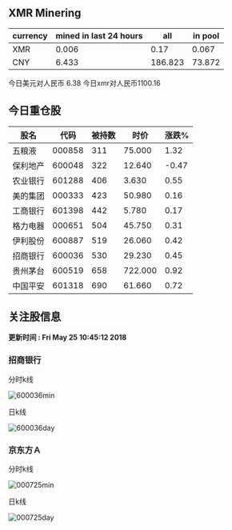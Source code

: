 ## XMR Minering

|currency|mined in last 24 hours|all|in pool|
|---|---|---|---|
|XMR|0.006|0.17|0.067|
|CNY|6.433|186.823|73.872|

今日美元对人民币 6.38	今日xmr对人民币1100.16


## 今日重仓股 

|股名|代码|被持数|时价|涨跌%|
|---|---|---|---|---|
|五粮液|000858|311|75.000|1.32|
|保利地产|600048|322|12.640|-0.47|
|农业银行|601288|406|3.630|0.55|
|美的集团|000333|423|50.980|0.16|
|工商银行|601398|442|5.780|0.17|
|格力电器|000651|504|45.750|0.31|
|伊利股份|600887|519|26.060|0.42|
|招商银行|600036|530|29.230|0.45|
|贵州茅台|600519|658|722.000|0.92|
|中国平安|601318|690|61.660|0.72|

## 关注股信息
**更新时间 : Fri May 25 10:45:12 2018**
### 招商银行 
分时k线

![600036min](http://image.sinajs.cn/newchart/min/n/sh600036.gif)

日k线

![600036day](http://image.sinajs.cn/newchart/daily/n/sh600036.gif)

### 京东方Ａ 
分时k线

![000725min](http://image.sinajs.cn/newchart/min/n/sz000725.gif)

日k线

![000725day](http://image.sinajs.cn/newchart/daily/n/sz000725.gif)
